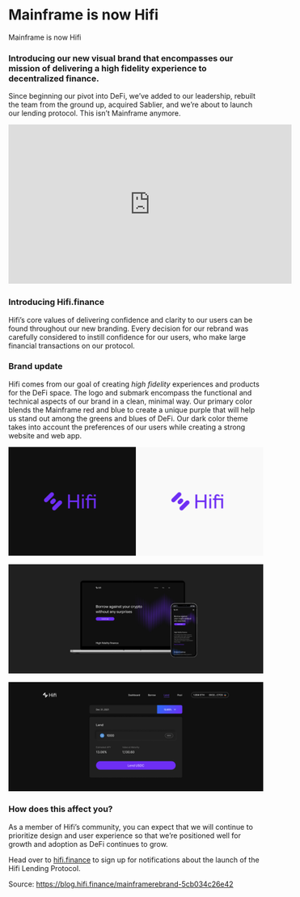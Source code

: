 
# Mainframe is now Hifi

Mainframe is now Hifi

### Introducing our new visual brand that encompasses our mission of delivering a high fidelity experience to decentralized finance.

Since beginning our pivot into DeFi, we’ve added to our leadership, rebuilt the team from the ground up, acquired Sablier, and we’re about to launch our lending protocol. This isn’t Mainframe anymore.

<center><iframe width="560" height="315" src="https://www.youtube.com/embed/ZxGJeNOFT20" frameborder="0" allowfullscreen></iframe></center>

### Introducing Hifi.finance

Hifi’s core values of delivering confidence and clarity to our users can be found throughout our new branding. Every decision for our rebrand was carefully considered to instill confidence for our users, who make large financial transactions on our protocol.

### Brand update

Hifi comes from our goal of creating *high fidelity* experiences and products for the DeFi space. The logo and submark encompass the functional and technical aspects of our brand in a clean, minimal way. Our primary color blends the Mainframe red and blue to create a unique purple that will help us stand out among the greens and blues of DeFi. Our dark color theme takes into account the preferences of our users while creating a strong website and web app.

![](../images/2020-12-10_mainframe-is-now-hifi/1_SIHZjrK4ZZ6vM9kgJwF1VQ.png)

![](../images/2020-12-10_mainframe-is-now-hifi/1_B2_PmKqlS9Bq0_O2ithH_w.png)

![](../images/2020-12-10_mainframe-is-now-hifi/1_Tl0s2R7Oi0dgMbijpUQC9A.png)

### How does this affect you?

As a member of Hifi’s community, you can expect that we will continue to prioritize design and user experience so that we’re positioned well for growth and adoption as DeFi continues to grow.

Head over to [hifi.finance](https://hifi.finance/) to sign up for notifications about the launch of the Hifi Lending Protocol.


Source: https://blog.hifi.finance/mainframerebrand-5cb034c26e42
